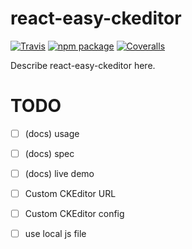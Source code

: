 # react-easy-ckeditor

[![Travis][build-badge]][build]
[![npm package][npm-badge]][npm]
[![Coveralls][coveralls-badge]][coveralls]

Describe react-easy-ckeditor here.

[build-badge]: https://img.shields.io/travis/dca/react-easy-ckeditor/master.png?style=flat-square
[build]: https://travis-ci.org/dca/react-easy-ckeditor

[npm-badge]: https://img.shields.io/npm/v/react-easy-ckeditor.png?style=flat-square
[npm]: https://www.npmjs.org/package/react-easy-ckeditor

[coveralls-badge]: https://img.shields.io/coveralls/dca/react-easy-ckeditor/master.png?style=flat-square
[coveralls]: https://coveralls.io/github/dca/react-easy-ckeditor

# TODO
- [ ] (docs) usage
- [ ] (docs) spec
- [ ] (docs) live demo
- [ ] Custom CKEditor URL
- [ ] Custom CKEditor config
- [ ] use local js file


